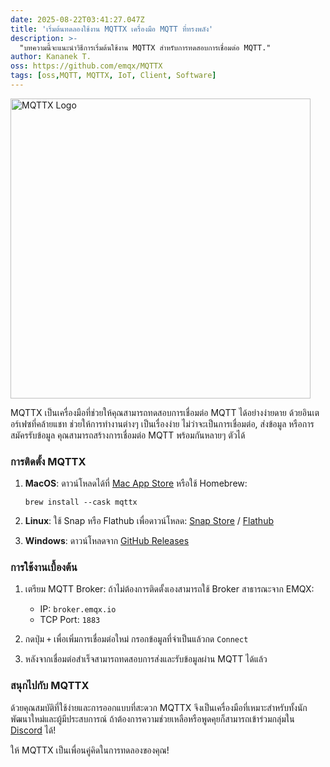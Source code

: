 ```yaml
---
date: 2025-08-22T03:41:27.047Z
title: 'เริ่มต้นทดลองใช้งาน MQTTX เครื่องมือ MQTT ที่ทรงพลัง'
description: >-
  "บทความนี้จะแนะนำวิธีการเริ่มต้นใช้งาน MQTTX สำหรับการทดสอบการเชื่อมต่อ MQTT."
author: Kananek T.
oss: https://github.com/emqx/MQTTX
tags: [oss,MQTT, MQTTX, IoT, Client, Software]
---
```

<img src="./assets/mqttx-logo.png" width="480" alt="MQTTX Logo" />

MQTTX เป็นเครื่องมือที่ช่วยให้คุณสามารถทดสอบการเชื่อมต่อ MQTT ได้อย่างง่ายดาย ด้วยอินเตอร์เฟซที่คล้ายแชท ช่วยให้การทำงานต่างๆ เป็นเรื่องง่าย ไม่ว่าจะเป็นการเชื่อมต่อ, ส่งข้อมูล หรือการสมัครรับข้อมูล คุณสามารถสร้างการเชื่อมต่อ MQTT พร้อมกันหลายๆ ตัวได้

### การติดตั้ง MQTTX

1. **MacOS**: ดาวน์โหลดได้ที่ [Mac App Store](https://apps.apple.com/us/app/mqttx/id1514074565?mt=12) หรือใช้ Homebrew:
   ```shell
   brew install --cask mqttx
   ```

2. **Linux**: ใช้ Snap หรือ Flathub เพื่อดาวน์โหลด:
   [Snap Store](https://snapcraft.io/mqttx) / [Flathub](https://flathub.org/apps/details/com.emqx.MQTTX)

3. **Windows**: ดาวน์โหลดจาก [GitHub Releases](https://github.com/emqx/MQTTX/releases) 

### การใช้งานเบื้องต้น

1. เตรียม MQTT Broker: ถ้าไม่ต้องการติดตั้งเองสามารถใช้ Broker สาธารณะจาก EMQX:
   - IP: `broker.emqx.io`
   - TCP Port: `1883`

2. กดปุ่ม `+` เพื่อเพิ่มการเชื่อมต่อใหม่ กรอกข้อมูลที่จำเป็นแล้วกด `Connect`

3. หลังจากเชื่อมต่อสำเร็จสามารถทดสอบการส่งและรับข้อมูลผ่าน MQTT ได้แล้ว

### สนุกไปกับ MQTTX

ด้วยคุณสมบัติที่ใช้ง่ายและการออกแบบที่สะดวก MQTTX จึงเป็นเครื่องมือที่เหมาะสำหรับทั้งนักพัฒนาใหม่และผู้มีประสบการณ์ ถ้าต้องการความช่วยเหลือหรือพูดคุยก็สามารถเข้าร่วมกลุ่มใน [Discord](https://discord.gg/xYGf3fQnES) ได้! 

ให้ MQTTX เป็นเพื่อนคู่คิดในการทดลองของคุณ!  

